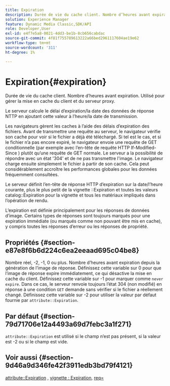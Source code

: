 ```yaml
---
title: Expiration
description: Durée de vie du cache client. Nombre d’heures avant expiration. Utilisé pour gérer la mise en cache du client et du serveur proxy.
solution: Experience Manager
feature: Dynamic Media Classic,SDK/API
role: Developer,User
exl-id: e4f7e5a8-0021-4dd3-be1b-8cb656cabdac
source-git-commit: 4f81f755789613222a66bed2961117604ae19e62
workflow-type: tm+mt
source-wordcount: '311'
ht-degree: 1%

---
```


# Expiration{#expiration}

Durée de vie du cache client. Nombre d’heures avant expiration. Utilisé pour gérer la mise en cache du client et du serveur proxy.

Le serveur calcule le délai d’expiration/la date des données de réponse NTTP en ajoutant cette valeur à l’heure/la date de transmission.

Les navigateurs gèrent les caches à l’aide des délais d’expiration des fichiers. Avant de transmettre une requête au serveur, le navigateur vérifie son cache pour voir si le fichier a déjà été téléchargé. Si tel est le cas, et si le fichier n’a pas encore expiré, le navigateur envoie une requête de GET conditionnelle (par exemple avec l’en-tête de requête HTTP If-Modified-Since ) plutôt qu’une requête de GET normale. Le serveur a la possibilité de répondre avec un état &#39;304&#39; et de ne pas transmettre l&#39;image. Le navigateur charge ensuite simplement le fichier à partir de son cache. Cela peut considérablement accroître les performances globales pour les données fréquemment consultées.

Le serveur définit l’en-tête de réponse HTTP d’expiration sur la date/l’heure courante, plus le plus petit de la vignette ::Expiration et toutes les valeurs catalog::Expiration pour la vignette et tous les matériaux impliqués dans l’opération de rendu.

L’expiration est définie principalement pour les réponses de données d’image. Certains types de réponses sont toujours marqués pour une expiration immédiate (ou marqués comme non pouvant être mis en cache), y compris toutes les réponses d’erreur ou les réponses de propriété.

## Propriétés {#section-e87e8f6b6d224c6ea2eeaad695c04be8}

Nombre réel, -2, -1, 0 ou plus. Nombre d’heures avant expiration depuis la génération de l’image de réponse. Définissez cette variable sur 0 pour que l’image de réponse expire immédiatement, ce qui désactive la mise en cache du client. Définissez cette variable sur -1 pour marquer comme `never expire`. Dans ce cas, le serveur renvoie toujours l’état 304 (non modifié) en réponse à une condition `GET` demande sans vérifier si le fichier a réellement changé. Définissez cette variable sur -2 pour utiliser la valeur par défaut fournie par `attribute::Expiration`.

## Par défaut {#section-79d71706e12a4493a69d7febc3a1f271}

`attribute::Expiration` est utilisé si le champ n’est pas présent, si la valeur est -2 ou si le champ est vide.

## Voir aussi {#section-9d46a9d346fe42f3911edb3bd79f4121}

[attribute::Expiration](../../../../../ir-api/material-cat/image-rendering-api-ref/c-ir-material-catalog/c-ir-attributes-reference/r-ir-expiration.md#reference-0f68ad8199c64bd4bc8d27dd78b7d996) , [vignette : Expiration](../../../../../ir-api/material-cat/image-rendering-api-ref/c-ir-material-catalog/c-ir-vignette-map-reference/r-ir-expiration-vignette.md#reference-df80829da93e4c0ab3f97a1792d9c74c), [req=](../../../../../ir-api/http-protocol/image-rendering-api-ref/c-ir-http-protocol-ref/c-ir-http-protocol-command-reference/r-ir-req.md#reference-792b1a663fb64261bd2de2a209b847fb)
